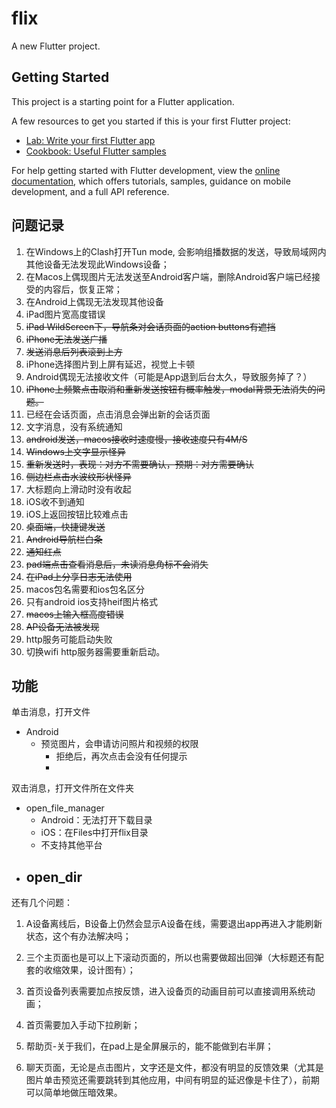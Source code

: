 # flix

A new Flutter project.

## Getting Started

This project is a starting point for a Flutter application.

A few resources to get you started if this is your first Flutter project:

- [Lab: Write your first Flutter app](https://docs.flutter.dev/get-started/codelab)
- [Cookbook: Useful Flutter samples](https://docs.flutter.dev/cookbook)

For help getting started with Flutter development, view the
[online documentation](https://docs.flutter.dev/), which offers tutorials,
samples, guidance on mobile development, and a full API reference.

## 问题记录
1. 在Windows上的Clash打开Tun mode, 会影响组播数据的发送，导致局域网内其他设备无法发现此Windows设备；
2. 在Macos上偶现图片无法发送至Android客户端，删除Android客户端已经接受的内容后，恢复正常；
3. 在Android上偶现无法发现其他设备
4. iPad图片宽高度错误
5. ~~iPad WildScreen下，导航条对会话页面的action buttons有遮挡~~
6. ~~iPhone无法发送广播~~
7. ~~发送消息后列表滚到上方~~
8. iPhone选择图片到上屏有延迟，视觉上卡顿
9. Android偶现无法接收文件（可能是App退到后台太久，导致服务掉了？）
10. ~~iPhone上频繁点击取消和重新发送按钮有概率触发，modal背景无法消失的问题。~~
11. 已经在会话页面，点击消息会弹出新的会话页面
12. 文字消息，没有系统通知
13. ~~android发送，macos接收时速度慢，接收速度只有4M/S~~
14. ~~Windows上文字显示怪异~~
15. ~~重新发送时，表现：对方不需要确认，预期：对方需要确认~~
16. ~~侧边栏点击水波纹形状怪异~~
17. 大标题向上滑动时没有收起
18. iOS收不到通知
19. iOS上返回按钮比较难点击
20. ~~桌面端，快捷键发送~~
21. ~~Android导航栏白条~~
22. ~~通知红点~~
23. ~~pad端点击查看消息后，未读消息角标不会消失~~
24. ~~在iPad上分享日志无法使用~~
25. macos包名需要和ios包名区分
26. 只有android ios支持heif图片格式
27. ~~macos上输入框高度错误~~
28. ~~AP设备无法被发现~~
29. http服务可能启动失败
30. 切换wifi http服务器需要重新启动。

## 功能
单击消息，打开文件
- Android
  - 预览图片，会申请访问照片和视频的权限
    - 拒绝后，再次点击会没有任何提示
    - 
双击消息，打开文件所在文件夹
- open_file_manager
  - Android：无法打开下载目录
  - iOS：在Files中打开flix目录
  - 不支持其他平台
- open_dir
  - 

还有几个问题：
1. A设备离线后，B设备上仍然会显示A设备在线，需要退出app再进入才能刷新状态，这个有办法解决吗；

2. 三个主页面也是可以上下滚动页面的，所以也需要做超出回弹（大标题还有配套的收缩效果，设计图有）；

3. 首页设备列表需要加点按反馈，进入设备页的动画目前可以直接调用系统动画；

4. 首页需要加入手动下拉刷新；

5. 帮助页-关于我们，在pad上是全屏展示的，能不能做到右半屏；

6. 聊天页面，无论是点击图片，文字还是文件，都没有明显的反馈效果（尤其是图片单击预览还需要跳转到其他应用，中间有明显的延迟像是卡住了），前期可以简单地做压暗效果。